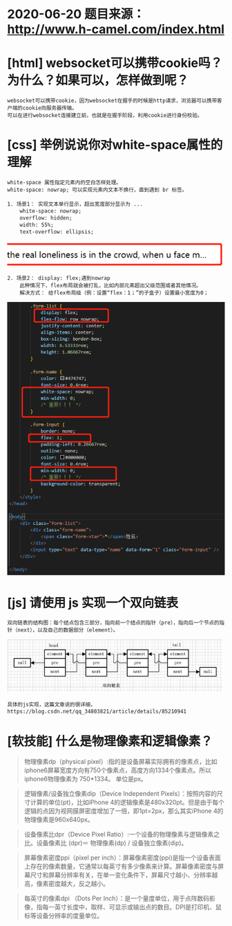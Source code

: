 # 2020-06-20 题目来源：http://www.h-camel.com/index.html #

# [html] websocket可以携带cookie吗？为什么？如果可以，怎样做到呢？ #
	websocket可以携带cookie，因为websocket在握手的时候是http请求，浏览器可以携带客户端的cookie向服务器传输。
	可以在进行websocket连接建立前，也就是在握手阶段，利用cookie进行身份校验。


# [css] 举例说说你对white-space属性的理解 #
	white-space 属性指定元素内的空白怎样处理。
	white-space: nowrap; 可以实现元素内文本不换行，直到遇到 br 标签。
	
	1. 场景1： 实现文本单行显示，超出宽度部分显示为 ...
		white-space: nowrap; 
		overflow: hidden;
		width: 55%; 
    	text-overflow: ellipsis;
![](files/wp.png)

	2. 场景2： display: flex;遇到nowrap
		此种情况下，flex布局就会被打乱，比如内部元素超出父级范围或者其他情况。
		解决方式： 给flex布局级（例：设置“flex：1；”的子盒子）设置最小宽度为0；
![](files/flexwrap.png)

# [js] 请使用 js 实现一个双向链表 #
	双向链表的结构图：每个结点包含三部分，指向前一个结点的指针（pre），指向后一个节点的指针（next），以及自己的数据部分（element）。
![](files/sxlb.png)

	具体的js实现，这篇文章说的很详细，https://blog.csdn.net/qq_34803821/article/details/85210941

# [软技能] 什么是物理像素和逻辑像素？ #
>物理像素dp（physical pixel）:指的是设备屏幕实际拥有的像素点，比如iphone6屏幕宽度方向有750个像素点，高度方向1334个像素点。所以iphone6物理像素为 750*1334。 单位是px。

>逻辑像素/设备独立像素dip（Device Independent Pixels）：按照内容的尺寸计算的单位(pt)，比如iPhone 4的逻辑像素是480x320pt。但是由于每个逻辑的点因为视网膜屏密度增加了一倍，即1pt=2px，那么其实iPhone 4的物理像素是960x640px。 

>设备像素比dpr（Device Pixel Ratio）:一个设备的物理像素与逻辑像素之比。设备像素比 (dpr)＝ 物理像素(dp) / 设备独立像素(dip)。

>屏幕像素密度ppi（pixel per inch）：屏幕像素密度(ppi)是指一个设备表面上存在的像素数量，它通常以每英寸有多少像素来计算。屏幕像素密度与屏幕尺寸和屏幕分辨率有关，在单一变化条件下，屏幕尺寸越小、分辨率越高，像素密度越大，反之越小。

>每英寸的像素dpi （Dots Per Inch）：是一个量度单位，用于点阵数码影像，指每一英寸长度中，取样、可显示或输出点的数目。DPI是打印机、鼠标等设备分辨率的度量单位。
